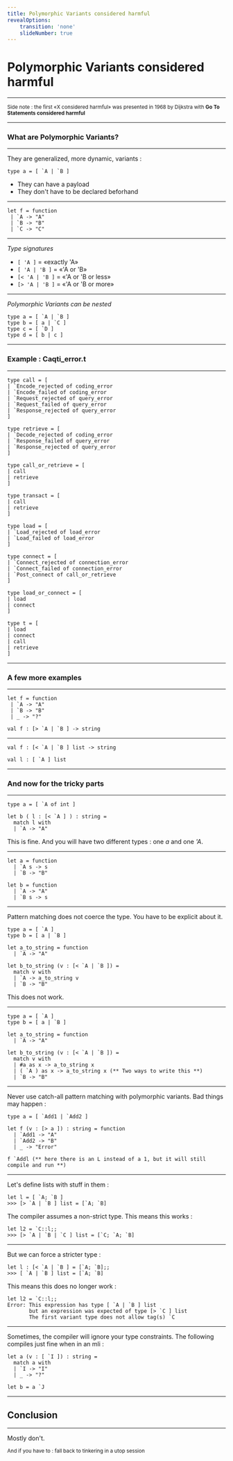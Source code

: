 ```yaml
---
title: Polymorphic Variants considered harmful
revealOptions:
    transition: 'none'
    slideNumber: true
---
```

<link rel="stylesheet" href="https://use.fontawesome.com/releases/v5.0.13/css/all.css" integrity="sha384-DNOHZ68U8hZfKXOrtjWvjxusGo9WQnrNx2sqG0tfsghAvtVlRW3tvkXWZh58N9jp" crossorigin="anonymous">
<h1>Polymorphic Variants considered harmful</h1>

---

<small>
Side note : the first «X considered harmful» was presented in 1968 by Dijkstra with <b>Go To Statements considered harmful</b>
</small>

---

### What are Polymorphic Variants?

---

They are generalized, more dynamic, variants :

```
type a = [ `A | `B ]
```

- They can have a payload
- They don't have to be declared beforhand

---

```
let f = function
 | `A -> "A"
 | `B -> "B"
 | `C -> "C"
```

---

*Type signatures*
- `[ 'A ]` = «exactly 'A»
- `[ 'A | 'B ]` = «'A or 'B»
- `[< 'A | 'B ]` = «'A or 'B or less»
- `[> 'A | 'B ]` = «'A or 'B or more»

---

*Polymorphic Variants can be nested*

```
type a = [ `A | `B ]
type b = [ a | `C ]
type c = [ `D ]
type d = [ b | c ]
```

---

### Example : Caqti_error.t

---

```
type call = [
| `Encode_rejected of coding_error
| `Encode_failed of coding_error
| `Request_rejected of query_error
| `Request_failed of query_error
| `Response_rejected of query_error
]

type retrieve = [
| `Decode_rejected of coding_error
| `Response_failed of query_error
| `Response_rejected of query_error
]

type call_or_retrieve = [
| call
| retrieve
]

type transact = [
| call
| retrieve
]

type load = [
| `Load_rejected of load_error
| `Load_failed of load_error
]

type connect = [
| `Connect_rejected of connection_error
| `Connect_failed of connection_error
| `Post_connect of call_or_retrieve
]

type load_or_connect = [
| load
| connect
]

type t = [
| load
| connect
| call
| retrieve
]
```

---

### A few more examples

---

```
let f = function
 | `A -> "A"
 | `B -> "B"
 | _ -> "?"

val f : [> `A | `B ] -> string
```

---

```
val f : [< `A | `B ] list -> string

val l : [ `A ] list
```

---

### And now for the tricky parts

---

```
type a = [ `A of int ]

let b ( l : [< `A ] ) : string =
  match l with
  | `A -> "A"
```

This is fine. And you will have two different types : one *a* and one *'A*.

---

```
let a = function
  | `A s -> s
  | `B -> "B"

let b = function
  | `A -> "A"
  | `B s -> s
```

---

Pattern matching does not coerce the type. You have to be explicit about it.

```
type a = [ `A ]
type b = [ a | `B ]

let a_to_string = function
  | `A -> "A"

let b_to_string (v : [< `A | `B ]) =
  match v with
  | `A -> a_to_string v
  | `B -> "B"
```

This does not work.

---

```
type a = [ `A ]
type b = [ a | `B ]

let a_to_string = function
  | `A -> "A"

let b_to_string (v : [< `A | `B ]) =
  match v with
  | #a as x -> a_to_string x
  | ( `A ) as x -> a_to_string x (** Two ways to write this **)
  | `B -> "B"
```

---

Never use catch-all pattern matching with polymorphic variants. Bad things may happen :

```
type a = [ `Add1 | `Add2 ]

let f (v : [> a ]) : string = function
  | `Add1 -> "A"
  | `Add2 -> "B"
  | _ -> "Error"
  
f `Addl (** here there is an L instead of a 1, but it will still compile and run **)
```

---

Let's define lists with stuff in them :
```
let l = [ `A; `B ]
>>> [> `A | `B ] list = [`A; `B]
```

The compiler assumes a non-strict type.
This means this works :
```
let l2 = `C::l;;
>>> [> `A | `B | `C ] list = [`C; `A; `B]
```

---

But we can force a stricter type :
```
let l : [< `A | `B ] = [`A; `B];;
>>> [ `A | `B ] list = [`A; `B]
```

This means this does no longer work :
```
let l2 = `C::l;;
Error: This expression has type [ `A | `B ] list
       but an expression was expected of type [> `C ] list
       The first variant type does not allow tag(s) `C
```

---

Sometimes, the compiler will ignore your type constraints.
The following compiles just fine when in an mli :
```
let a (v : [ `I ]) : string =
  match a with
  | `I -> "I"
  | _ -> "?"

let b = a `J
```

---

## Conclusion

---

Mostly don't.

<small>And if you have to : fall back to tinkering in a utop session</small>
